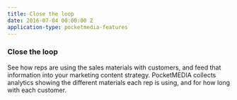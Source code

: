 ```yaml
---
title: Close the loop
date: 2016-07-04 00:00:00 Z
application-type: pocketmedia-features
---
```


### Close the loop

See how reps are using the sales materials with customers, and feed that information into your marketing content strategy. PocketMEDIA collects analytics showing the different materials each rep is using, and for how long with each customer.